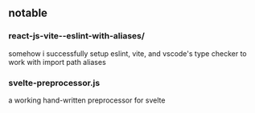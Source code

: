## notable

### react-js-vite--eslint-with-aliases/
somehow i successfully setup eslint, vite, and vscode's type checker to work with import path aliases

### svelte-preprocessor.js
a working hand-written preprocessor for svelte
